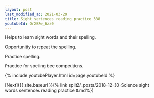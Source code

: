 ```yaml
---
layout: post
last_modified_at: 2021-03-29
title: Sight sentences reading practice 338
youtubeId: OrXBRw_6zz0
---
```

 
 
Helps to learn sight words and their spelling.

Opportunitiy to repeat the spelling. 

Practice spelling. 
 
Practice for spelling bee competitions. 
 
{% include youtubePlayer.html id=page.youtubeId %}
 
 

[Next]({{ site.baseurl }}{% link  split2/_posts/2018-12-30-Science sight words sentences reading practice 8.md%})
 
